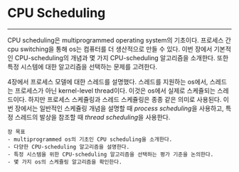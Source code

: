 # CPU Scheduling
---

CPU scheduling은 multiprogrammed operating system의 기초이다. 프로세스 간 cpu switching을 통해 os는 컴퓨터를 더 생산적으로 만들 수 있다. 이번 장에서 기본적인 CPU-scheduling의 개념과 몇 가지 CPU-scheduling 알고리즘을 소개한다. 또한 특정 시스템에 대한 알고리즘을 선택하는 문제를 고려한다.

4장에서 프로세스 모델에 대한 스레드를 설명했다. 스레드를 지원하는 os에서, 스레드는 프로세스가 아닌 kernel-level thread이다. 이것은 os에서 실제로 스케쥴되는 스레드이다. 하지만 프로세스 스케쥴링과 스레드 스케쥴링은 종종 같은 의미로 사용된다. 이번 장에서는 일반적인 스케쥴링 개념을 설명할 때 *process scheduling*을 사용하고, 특정 스레드의 발상을 참조할 때 *thread scheduling*을 사용한다.

	장 목표
	- multiprogrammed os의 기초인 CPU scheduling을 소개한다.
	- 다양한 CPU-scheduling 알고리즘을 설명한다.
	- 특정 시스템을 위한 CPU-scheduling 알고리즘을 선택하는 평가 기준을 논의한다.
	- 몇 가지 os의 스케쥴링 알고리즘을 확인한다.
